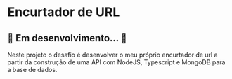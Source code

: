 <h1> Encurtador de URL </h1>

<h2>🚧 Em desenvolvimento... 🚧</h2>

<p>
Neste projeto o desafio é desenvolver o meu próprio encurtador de url a partir da construção de uma API com NodeJS, Typescript e MongoDB para a base de dados.
</p>